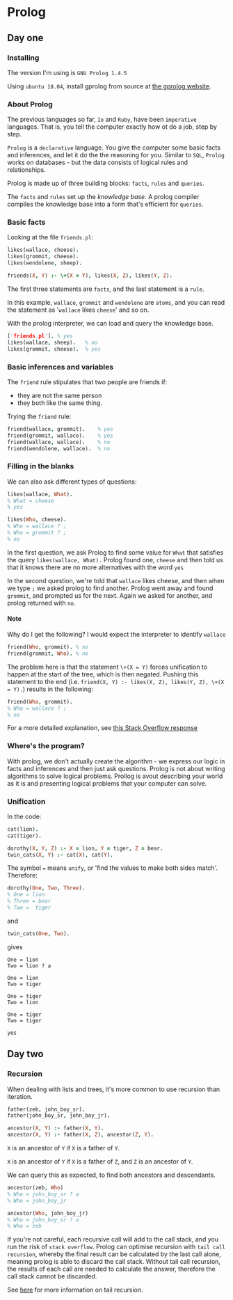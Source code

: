 # Prolog
## Day one

### Installing

The version I'm using is `GNU Prolog 1.4.5`

Using `ubuntu 18.04`, install gprolog from source at [the gprolog website](http://www.gprolog.org/).

### About Prolog

The previous languages so far, `Io` and `Ruby`, have been `imperative` languages. 
That is, you tell the computer exactly how ot do a job, step by step.

`Prolog` is a `declarative` language. You give the computer some basic facts and inferences,
and let it do the the reasoning for you.  Similar to `SQL`, `Prolog` works on databases -
but the data consists of logical rules and relationships.

Prolog is made up of three building blocks: `facts`, `rules` and `queries`.

The `facts` and `rules` set up the *knowledge base*. A prolog compiler compiles the knowledge base into a 
form that's efficient for `queries`. 

### Basic facts
Looking at the file `friends.pl`:
```Prolog
likes(wallace, cheese).
likes(grommit, cheese).
likes(wendolene, sheep).

friends(X, Y) :- \+(X = Y), likes(X, Z), likes(Y, Z).
```
The first three statements are `facts`, and the last statement is a `rule`.

In this example, `wallace`, `grommit` and `wendolene` are `atoms`, and you can read the statement as 
'`wallace` likes `cheese`' and so on.

With the prolog interpreter, we can load and query the knowledge base.

```Prolog
['friends.pl']. % yes
likes(wallace, sheep).   % no
likes(grommit, cheese).  % yes
````

### Basic inferences and variables
The `friend` rule stipulates that two people are friends if:
* they are not the same person
* they both like the same thing.    

Trying the `friend` rule:
```Prolog
friend(wallace, grommit).    % yes
friend(grommit, wallace).    % yes
friend(wallace, wallace).    % no
friend(wendolene, wallace).  % no
```

### Filling in the blanks

We can also ask different types of questions:
```Prolog
likes(wallace, What).
% What = cheese
% yes

likes(Who, cheese). 
% Who = wallace ? ;
% Who = grommit ? ;
% no
```
In the first question, we ask Prolog to find some value for `What` that satisfies the query `likes(wallace, What).`
Prolog found one, `cheese` and then told us that it knows there are no more alternatives with the word `yes`

In the second question, we're told that `wallace` likes cheese, and then when we type `;` we asked prolog to find 
another. Prolog went away and found `grommit`, and prompted us for the next. Again we asked for another, and prolog 
returned with `no`.

#### Note
Why do I get the following? I would expect the interpreter to identify `wallace`
```Prolog
friend(Who, grommit). % no
friend(grommit, Who). % no
```
The problem here is that the statement `\+(X = Y)` forces unification to happen at the start of the tree, which is then 
negated. Pushing this statement to the end (i.e. `friend(X, Y) :- likes(X, Z), likes(Y, Z), \+(X = Y).`) results in the following:

```Prolog
friend(Who, grommit). 
% Who = wallace ? ;
% no
```

For a more detailed explanation, see [this Stack Overflow response](https://stackoverflow.com/a/39825461/1728649) 

### Where's the program?
With prolog, we don't actually create the algorithm - we express our logic in facts and inferences and then just ask
questions. Prolog is not about writing algorithms to solve logical problems. Prollog is avout describing your world as 
it is and presenting logical problems that your computer can solve.

### Unification

In the code:
```Prolog
cat(lion).
cat(tiger).

dorothy(X, Y, Z) :- X = lion, Y = tiger, Z = bear.
twin_cats(X, Y) :- cat(X), cat(Y).
```
The symbol `=` means `unify`, or 'find the values to make both sides match'.
Therefore:
```Prolog
dorothy(One, Two, Three).
% One = lion
% Three = bear
% Two =  tiger
```
and
```Prolog
twin_cats(One, Two).
```
gives
```text
One = lion
Two = lion ? a

One = lion
Two = tiger 

One = tiger
Two = lion 

One = tiger
Two = tiger

yes

```

## Day two
### Recursion

When dealing with lists and trees, it's more common to use recursion than iteration.

```Prolog
father(zeb, john_boy_sr).
father(john_boy_sr, john_boy_jr).

ancestor(X, Y) :- father(X, Y).
ancestor(X, Y) :- father(X, Z), ancestor(Z, Y).
```
`X` is an ancestor of `Y` if `X` is a father of `Y`.

`X` is an ancestor of `Y` if `X` is a father of `Z`, and `Z` is an ancestor of `Y`.

We can query this as expected, to find both ancestors and descendants.
```Prolog 
ancestor(zeb, Who)
% Who = john_boy_sr ? a
% Who = john_boy_jr

ancestor(Who, john_boy_jr)
% Who = john_boy_sr ? a
% Who = zeb
```

If you're not careful, each recursive call will add to the call stack, and you run the risk of `stack overflow`. Prolog
can optimise recursion with `tail call recursion`, whereby the final result can be calculated by the last call alone, 
meaning prolog is able to discard the call stack.  Without tail call recursion, the results of each call are needed to
calculate the answer, therefore the call stack cannot be discarded. 

See [here](https://stackoverflow.com/questions/33923/what-is-tail-recursion)
for more information on tail recursion.

